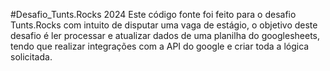 #Desafio_Tunts.Rocks 2024
Este código fonte foi feito para o desafio Tunts.Rocks com intuito de disputar uma vaga de estágio,
o objetivo deste desafio é ler processar e atualizar dados de uma planilha do googlesheets, 
tendo que realizar integrações com a API do google e criar toda a lógica solicitada.
